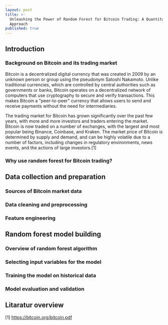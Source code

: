```yaml
---
layout: post
title: >-
  Unleashing the Power of Random Forest for Bitcoin Trading: A Quantitative
  Approach
published: true
---
```

## Introduction

### Background on Bitcoin and its trading market

Bitcoin is a decentralized digital currency that was created in 2009 by an unknown person or group using the pseudonym Satoshi Nakamoto. Unlike traditional currencies, which are controlled by central authorities such as governments or banks, Bitcoin operates on a decentralized network of computers that use cryptography to secure and verify transactions. This makes Bitcoin a "peer-to-peer" currency that allows users to send and receive payments without the need for intermediaries.

The trading market for Bitcoin has grown significantly over the past few years, with more and more investors and traders entering the market. Bitcoin is now traded on a number of exchanges, with the largest and most popular being Binance, Coinbase, and Kraken. The market price of Bitcoin is determined by supply and demand, and can be highly volatile due to a number of factors, including changes in regulatory environments, news events, and the actions of large investors.[1]

### Why use random forest for Bitcoin trading?


## Data collection and preparation

### Sources of Bitcoin market data

### Data cleaning and preprocessing

### Feature engineering


## Random forest model building

### Overview of random forest algorithm

### Selecting input variables for the model

### Training the model on historical data

### Model evaluation and validation






## Litaratur overview
[1] https://bitcoin.org/bitcoin.pdf
